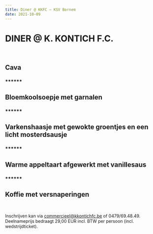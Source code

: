 ```yaml
---
title: Diner @ KKFC – KSV Bornem
date: 2021-10-09
---
```

<div class='text-center'>
<h1>DINER @ K. KONTICH F.C.</h1>
<br/>
<h2>Cava</h2>
<h3>******</h3>
<h2>Bloemkoolsoepje met garnalen</h2>
<h3>******</h3>
<h2>Varkenshaasje met gewokte groentjes en een licht mosterdsausje</h2>
<h3>******</h3>
<h2>Warme appeltaart afgewerkt met vanillesaus</h2>
<h3>******</h3>
<h2>Koffie met versnaperingen</h2>
<br/>
</div>
<p>Inschrijven kan via <a href="mailto:commercieel@kkontichfc.be" title="commercieel@kkontichfc.be">commercieel@kkontichfc.be</a> of 0479/69.48.49. Deelnameprijs bedraagt 29,00 EUR incl. BTW per persoon (incl. wedstrijdticket).</p>